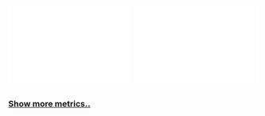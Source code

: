 <a href="#"><img src="github-metrics-head.svg" align="top" width="49%"></img></a>
<a href="#"><img src="github-metrics-achieve.svg" align="top" width="50%"></img></a>
<a href="https://metrics.lecoq.io/about/REALalphas"><h3>Show more metrics..</h3></a>
